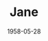 ---
title: Jane
date: 1958-05-28
closing_date: 1958-06-07
layout: productions
featured_image:
image_caption:
image_credit:
playbill:
category:
Theatre: Theatre Jacksonville
Venue: Little Theatre
cast:
- Ann Tower: Frances Fay Andrews
- Peter Crewe: James Boyer
- Wilson: Jack Atkinson
- William Tower: Charles Archbold
- Millicent Tower: Helen Keegan
- Mrs. Jane Fowler: Esther Barnes
- The Maid: Sandra Breckur
- Lord Allan Frobisher: John Tacy
- Gilbert Dabney: Edward Siegal
crew:
- Designer and Director: Maurice Geoffrey
- Stage Manager: Bill Gibbs
- book-holder: Libbi Whiteman
- Lighting:
  - JoAnne Hicks
  - Norman Howard
- Sound Effects: Dorothy Massey
- Wardrobe: Eula Mae Snow
- Properties:
  - Esther Mae Blankenbeckler
  - Bill Schill
  - Marie Bristow
  - Sue Henderson
  - Eloise Hartsfield
  - Gayle Swymer
  - Peggy Coll
  - Susan Massey
- Make-Up:
  - Polly Clendening
  - Lois Keeney
  - Hilda Zeller
  - Brenda Bartley
  - Judy Bartley
  - Linda Davis
- Scenery:
  - Frank Ridge
  - Dixie Cohen
  - Paul Trudeau
  - Malcolm Argo
  - Bill Schill
  - Felix Jacobs
  - Lyn Scharar
  - Stanley Norton
  - Charles Fleming
  - Eula Mae Snow
  - Judith Snow
  - Ted Jordan
  - Ferguson Barnes
  - Jim Hammond
  - Susan Massey
  - Norman Howard
  - Christine Schiller
  - Gene Walters
  - Gary Stafford
  - Clifford Walker
  - Claire Lashley
  - K. A. Lashley
  - Jerry Long
  - Sandra Breckur
orchestra:
external_links:
---